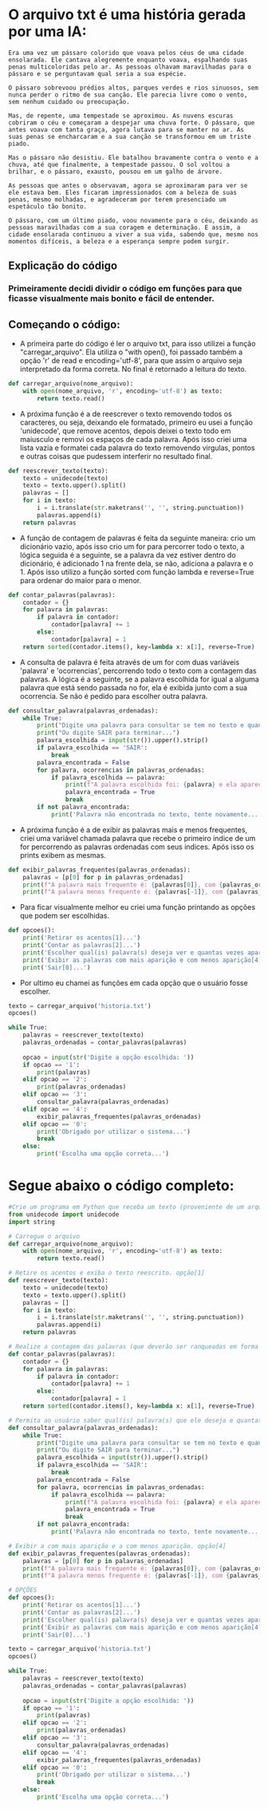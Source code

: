 # O arquivo txt é uma história gerada por uma IA:
```
Era uma vez um pássaro colorido que voava pelos céus de uma cidade ensolarada. Ele cantava alegremente enquanto voava, espalhando suas penas multicoloridas pelo ar. As pessoas olhavam maravilhadas para o pássaro e se perguntavam qual seria a sua espécie.

O pássaro sobrevoou prédios altos, parques verdes e rios sinuosos, sem nunca perder o ritmo de sua canção. Ele parecia livre como o vento, sem nenhum cuidado ou preocupação.

Mas, de repente, uma tempestade se aproximou. As nuvens escuras cobriram o céu e começaram a despejar uma chuva forte. O pássaro, que antes voava com tanta graça, agora lutava para se manter no ar. As suas penas se encharcaram e a sua canção se transformou em um triste piado.

Mas o pássaro não desistiu. Ele batalhou bravamente contra o vento e a chuva, até que finalmente, a tempestade passou. O sol voltou a brilhar, e o pássaro, exausto, pousou em um galho de árvore.

As pessoas que antes o observavam, agora se aproximaram para ver se ele estava bem. Eles ficaram impressionados com a beleza de suas penas, mesmo molhadas, e agradeceram por terem presenciado um espetáculo tão bonito.

O pássaro, com um último piado, voou novamente para o céu, deixando as pessoas maravilhadas com a sua coragem e determinação. E assim, a cidade ensolarada continuou a viver a sua vida, sabendo que, mesmo nos momentos difíceis, a beleza e a esperança sempre podem surgir.
```

## Explicação do código


### Primeiramente decidi dividir o código em funções para que ficasse visualmente mais bonito e fácil de entender.


## Começando o código:
- A primeira parte do código é ler o arquivo txt, para isso utilizei a função "carregar_arquivo". Ela utiliza o "with open(), foi passado também a opção 'r' de read e encoding='utf-8', para que assim o arquivo seja interpretado da forma correta. No final é retornado a leitura do texto.
```python
def carregar_arquivo(nome_arquivo):
    with open(nome_arquivo, 'r', encoding='utf-8') as texto:
        return texto.read()
```

- A próxima função é a de reescrever o texto removendo todos os caracteres, ou seja, deixando ele formatado, primeiro eu usei a função 'unidecode', que remove acentos, depois deixei o texto todo em maiusculo e removi os espaços de cada palavra. Após isso criei uma lista vazia e formatei cada palavra do texto removendo virgulas, pontos e outras coisas que pudessem interferir no resultado final.
```python
def reescrever_texto(texto):
    texto = unidecode(texto)
    texto = texto.upper().split()
    palavras = []
    for i in texto:
        i = i.translate(str.maketrans('', '', string.punctuation))
        palavras.append(i)
    return palavras
```

- A função de contagem de palavras é feita da seguinte maneira: crio um dicionário vazio, após isso crio um for para percorrer todo o texto, a lógica seguida é a seguinte, se a palavra da vez estiver dentro do dicionário, é adicionado 1 na frente dela, se não, adiciona a palavra e o 1. Após isso utilizo a função sorted com função lambda e reverse=True para ordenar do maior para o menor.
```python
def contar_palavras(palavras):
    contador = {}
    for palavra in palavras:
        if palavra in contador:
            contador[palavra] += 1
        else:
            contador[palavra] = 1
    return sorted(contador.items(), key=lambda x: x[1], reverse=True)
```

- A consulta de palavra é feita através de um for com duas variáveis 'palavra' e 'ocorrencias', percorrendo todo o texto com a contagem das palavras. A lógica é a seguinte, se a palavra escolhida for igual a alguma palavra que está sendo passada no for, ela é exibida junto com a sua ocorrencia. Se não é pedido para escolher outra palavra.
```python
def consultar_palavra(palavras_ordenadas):
    while True:
        print("Digite uma palavra para consultar se tem no texto e quantas vezes aparece...")
        print("Ou digite SAIR para terminar...")
        palavra_escolhida = input(str()).upper().strip()
        if palavra_escolhida == 'SAIR':
            break
        palavra_encontrada = False
        for palavra, ocorrencias in palavras_ordenadas:
            if palavra_escolhida == palavra:
                print(f"A palavra escolhida foi: {palavra} e ela aparece {ocorrencias} vezes")
                palavra_encontrada = True
                break
        if not palavra_encontrada:
            print('Palavra não encontrada no texto, tente novamente...')
```

- A próxima função é a de exibir as palavras mais e menos frequentes, criei uma variável chamada palavra que recebe o primeiro indice de um for percorrendo as palavras ordenadas com seus indices. Após isso os prints exibem as mesmas.
```python
def exibir_palavras_frequentes(palavras_ordenadas):
    palavras = [p[0] for p in palavras_ordenadas]
    print(f"A palavra mais frequente é: {palavras[0]}, com {palavras_ordenadas[0][1]} ocorrências")
    print(f"A palavra menos frequente é: {palavras[-1]}, com {palavras_ordenadas[-1][1]} ocorrências")
```

- Para ficar visualmente melhor eu criei uma função printando as opções que podem ser escolhidas.
```python
def opcoes():
    print('Retirar os acentos[1]...')
    print('Contar as palavras[2]...')
    print('Escolher qual(is) palavra(s) deseja ver e quantas vezes aparece[3]...')
    print('Exibir as palavras com mais aparição e com menos aparição[4]...')
    print('Sair[0]...')
```

- Por ultimo eu chamei as funções em cada opção que o usuário fosse escolher.
```python
texto = carregar_arquivo('historia.txt')
opcoes()

while True:
    palavras = reescrever_texto(texto)
    palavras_ordenadas = contar_palavras(palavras)
    
    opcao = input(str('Digite a opção escolhida: '))
    if opcao == '1':
        print(palavras)
    elif opcao == '2':
        print(palavras_ordenadas)
    elif opcao == '3':
        consultar_palavra(palavras_ordenadas)
    elif opcao == '4':
        exibir_palavras_frequentes(palavras_ordenadas)
    elif opcao == '0':
        print('Obrigado por utilizar o sistema...')
        break
    else:
        print('Escolha uma opção correta...')
```

# Segue abaixo o código completo:
```python
#Crie um programa em Python que receba um texto (proveniente de um arquivo TXT) e realize as seguintes atividades:
from unidecode import unidecode
import string

# Carregue o arquivo
def carregar_arquivo(nome_arquivo):
    with open(nome_arquivo, 'r', encoding='utf-8') as texto:
        return texto.read()

# Retire os acentos e exiba o texto reescrito. opção[1]
def reescrever_texto(texto):
    texto = unidecode(texto)
    texto = texto.upper().split()
    palavras = []
    for i in texto:
        i = i.translate(str.maketrans('', '', string.punctuation))
        palavras.append(i)
    return palavras

# Realize a contagem das palavras (que deverão ser ranqueadas em forma decrescente). opção[2]
def contar_palavras(palavras):
    contador = {}
    for palavra in palavras:
        if palavra in contador:
            contador[palavra] += 1
        else:
            contador[palavra] = 1
    return sorted(contador.items(), key=lambda x: x[1], reverse=True)

# Permita ao usuário saber qual(is) palavra(s) que ele deseja e quantas aparições de cada uma. opção[3]
def consultar_palavra(palavras_ordenadas):
    while True:
        print("Digite uma palavra para consultar se tem no texto e quantas vezes aparece...")
        print("Ou digite SAIR para terminar...")
        palavra_escolhida = input(str()).upper().strip()
        if palavra_escolhida == 'SAIR':
            break
        palavra_encontrada = False
        for palavra, ocorrencias in palavras_ordenadas:
            if palavra_escolhida == palavra:
                print(f"A palavra escolhida foi: {palavra} e ela aparece {ocorrencias} vezes")
                palavra_encontrada = True
                break
        if not palavra_encontrada:
            print('Palavra não encontrada no texto, tente novamente...')

# Exibir a com mais aparição e a com menos aparição. opção[4]
def exibir_palavras_frequentes(palavras_ordenadas):
    palavras = [p[0] for p in palavras_ordenadas]
    print(f"A palavra mais frequente é: {palavras[0]}, com {palavras_ordenadas[0][1]} ocorrências")
    print(f"A palavra menos frequente é: {palavras[-1]}, com {palavras_ordenadas[-1][1]} ocorrências")

# OPÇÕES
def opcoes():
    print('Retirar os acentos[1]...')
    print('Contar as palavras[2]...')
    print('Escolher qual(is) palavra(s) deseja ver e quantas vezes aparece[3]...')
    print('Exibir as palavras com mais aparição e com menos aparição[4]...')
    print('Sair[0]...')

texto = carregar_arquivo('historia.txt')
opcoes()

while True:
    palavras = reescrever_texto(texto)
    palavras_ordenadas = contar_palavras(palavras)
    
    opcao = input(str('Digite a opção escolhida: '))
    if opcao == '1':
        print(palavras)
    elif opcao == '2':
        print(palavras_ordenadas)
    elif opcao == '3':
        consultar_palavra(palavras_ordenadas)
    elif opcao == '4':
        exibir_palavras_frequentes(palavras_ordenadas)
    elif opcao == '0':
        print('Obrigado por utilizar o sistema...')
        break
    else:
        print('Escolha uma opção correta...')
```